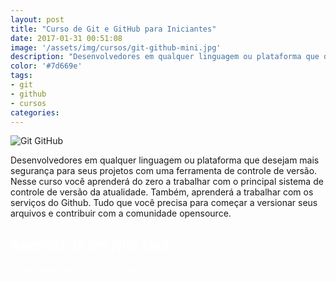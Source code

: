 ```yaml
---
layout: post
title: "Curso de Git e GitHub para Iniciantes"
date: 2017-01-31 00:51:08
image: '/assets/img/cursos/git-github-mini.jpg'
description: "Desenvolvedores em qualquer linguagem ou plataforma que desejam mais segurança para seus projetos com uma ferramenta de controle de versão."
color: '#7d669e'
tags:
- git
- github
- cursos
categories:
---
```


![Git GitHub](/assets/img/cursos/git-github.jpg)

Desenvolvedores em qualquer linguagem ou plataforma que desejam mais segurança para seus projetos com uma ferramenta de controle de versão. Nesse curso você aprenderá do zero a trabalhar com o principal sistema de controle de versão da atualidade. Também, aprenderá a trabalhar com os serviços do Github. Tudo que você precisa para começar a versionar seus arquivos e contribuir com a comunidade opensource.


<section class="marketing">
<h1 style="color: #FFF;">Aprenda de um jeito fácil</h1>
<a href="http://www.terminalroot.com.br/git/" onclick="ga('send', 'event', 'mkt', 'click', 'banner curso')" class="btn-marketing" target="_blank" style="color: #FFF;  border: none;">Clique aqui para fazer o Curso</a>
</section>

<script async src="https://pagead2.googlesyndication.com/pagead/js/adsbygoogle.js"></script>

<!-- Informat -->
<ins class="adsbygoogle"
 style="display:block"
 data-ad-client="ca-pub-2838251107855362"
 data-ad-slot="2327980059"
 data-ad-format="auto"
 data-full-width-responsive="true"></ins>

<script>
(adsbygoogle = window.adsbygoogle || []).push({});
</script>

